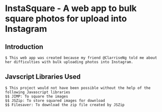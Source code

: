 # InstaSquare - A web app to bulk square photos for upload into Instagram

## Introduction
    $ This web app was created because my friend @ClarriseNg told me about her difficulties with bulk uploading photos into Instagram. 
    
## Javscript Libraries Used
    $ This project would not have been possible without the help of the following Javascript libraries
    $$ JIMP: To square the images
    $$ JSZip: To store squared images for download
    $$ Filesaver: To download the zip file created by JSZip
